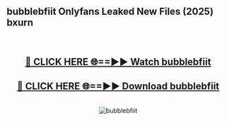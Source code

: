 <h2>bubblebfiit Onlyfans Leaked New Files (2025) bxurn</h2>
<br>
<div align="center">
<h2><a href="https://mediafiles.top/bubblebfiit&ref=git" rel="nofollow">🔴 CLICK HERE 🌐==►► Watch bubblebfiit</a></h2>
<h2><a href="https://mediafiles.top/bubblebfiit&ref=git" rel="nofollow">🔴 CLICK HERE 🌐==►► Download bubblebfiit</a></h2>
<br>
<a href="https://mediafiles.top/bubblebfiit&ref=git" rel="nofollow" data-target="animated-image.originalLink"><img src="https://i.ibb.co.com/xMMVF88/686577567.gif" alt="bubblebfiit" style="max-width: 100%; display: inline-block;" data-target="animated-image.originalImage"></a>
</div>
<br>
<br>